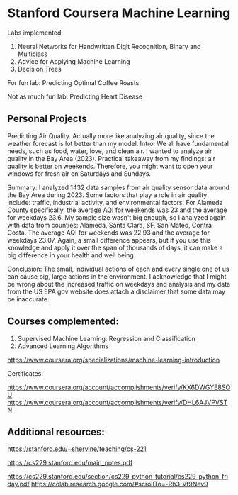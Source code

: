 # Stanford Coursera Machine Learning 

Labs implemented:
1. Neural Networks for Handwritten Digit Recognition, Binary and Multiclass
2. Advice for Applying Machine Learning 
3. Decision Trees

For fun lab:
Predicting Optimal Coffee Roasts 

Not as much fun lab:
Predicting Heart Disease 

## Personal Projects

Predicting Air Quality. Actually more like analyzing air quality, since the weather forecast is lot better than my model.
Intro:
We all have fundamental needs, such as food, water, love, and clean air. I wanted to analyze air quality in the Bay Area (2023). Practical takeaway from my findings: air quality is better on weekends. Therefore, you might want to open your windows for fresh air on Saturdays and Sundays. 

Summary:
I analyzed 1432 data samples from air quality sensor data around the Bay Area during 2023. Some factors that play a role in air quality include: traffic, industrial activity, and environmental factors. For Alameda County specifically, the average AQI for weekends was 23 and the average for weekdays 23.6. My sample size wasn't big enough, so I analyzed again with data from counties: Alameda, Santa Clara, SF, San Mateo, Contra Costa. The average AQI for weekends was 22.93 and the average for weekdays 23.07. Again, a small difference appears, but if you use this knowledge and apply it over the span of thousands of days, it can make a big difference in your health and well being.

Conclusion: 
The small, individual actions of each and every single one of us can cause big, large actions in the environment. I acknowledge that I might be wrong about the increased traffic on weekdays and analysis and my data from the US EPA gov website does attach a disclaimer that some data may be inaccurate.

## Courses complemented:

1. Supervised Machine Learning: Regression and Classification
2. Advanced Learning Algorithms

https://www.coursera.org/specializations/machine-learning-introduction 

Certificates:

https://www.coursera.org/account/accomplishments/verify/KX6DWGYE8SQU 
https://www.coursera.org/account/accomplishments/verify/DHL6AJVPVSTN  

## Additional resources:

https://stanford.edu/~shervine/teaching/cs-221

https://cs229.stanford.edu/main_notes.pdf 

https://cs229.stanford.edu/section/cs229_python_tutorial/cs229_python_friday.pdf
https://colab.research.google.com/#scrollTo=-Rh3-Vt9Nev9
